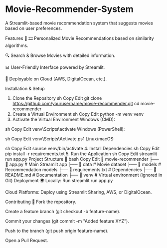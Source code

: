 # Movie-Recommender-System
A Streamlit-based movie recommendation system that suggests movies based on user preferences.

Features 🚀
🎞️ Personalized Movie Recommendations based on similarity algorithms.

🔍 Search & Browse Movies with detailed information.

📊 User-Friendly Interface powered by Streamlit.

📡 Deployable on Cloud (AWS, DigitalOcean, etc.).

Installation & Setup
1. Clone the Repository
sh
Copy
Edit
git clone https://github.com/yourusername/movie-recommender.git
cd movie-recommender
2. Create a Virtual Environment
sh
Copy
Edit
python -m venv venv
3. Activate the Virtual Environment
Windows (CMD):

sh
Copy
Edit
venv\Scripts\activate
Windows (PowerShell):

sh
Copy
Edit
venv\Scripts\Activate.ps1
Linux/macOS:

sh
Copy
Edit
source venv/bin/activate
4. Install Dependencies
sh
Copy
Edit
pip install -r requirements.txt
5. Run the Application
sh
Copy
Edit
streamlit run app.py
Project Structure 📂
bash
Copy
Edit
📂 movie-recommender
 ├── 📄 app.py               # Main Streamlit app
 ├── 📂 data                 # Movie dataset
 ├── 📂 models               # Recommendation models
 ├── 📄 requirements.txt      # Dependencies
 ├── 📄 README.md             # Documentation
 ├── 📂 venv                 # Virtual environment (ignored in Git)
Deployment 🌍
Locally: Run streamlit run app.py

Cloud Platforms: Deploy using Streamlit Sharing, AWS, or DigitalOcean.

Contributing 🤝
Fork the repository.

Create a feature branch (git checkout -b feature-name).

Commit your changes (git commit -m "Added feature XYZ").

Push to the branch (git push origin feature-name).

Open a Pull Request.
